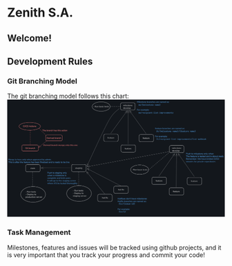 # Zenith S.A.

## Welcome!

## Development Rules

### Git Branching Model

The git branching model follows this chart:
<span>
	<img src="https://raw.githubusercontent.com/zenith-sa/.github/main/assets/branching-model-flowchart.png" alt="branching model flowchart" />
</span>

### Task Management

Milestones, features and issues will be tracked using github projects, and it is very important that you track your progress and commit your code!